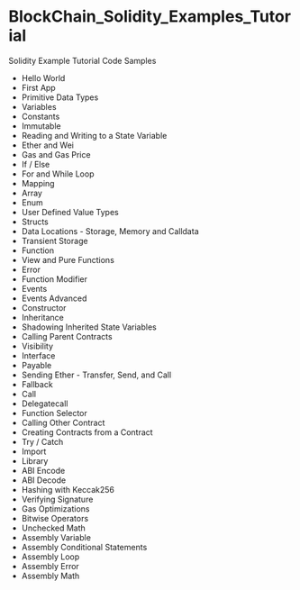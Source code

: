 # BlockChain_Solidity_Examples_Tutorial
Solidity Example Tutorial Code Samples
- Hello World
- First App
- Primitive Data Types
- Variables
- Constants
- Immutable
- Reading and Writing to a State Variable
- Ether and Wei
- Gas and Gas Price
- If / Else
- For and While Loop
- Mapping
- Array
- Enum
- User Defined Value Types
- Structs
- Data Locations - Storage, Memory and Calldata
- Transient Storage
- Function
- View and Pure Functions
- Error
- Function Modifier
- Events
- Events Advanced
- Constructor
- Inheritance
- Shadowing Inherited State Variables
- Calling Parent Contracts
- Visibility
- Interface
- Payable
- Sending Ether - Transfer, Send, and Call
- Fallback
- Call
- Delegatecall
- Function Selector
- Calling Other Contract
- Creating Contracts from a Contract
- Try / Catch
- Import
- Library
- ABI Encode
- ABI Decode
- Hashing with Keccak256
- Verifying Signature
- Gas Optimizations
- Bitwise Operators
- Unchecked Math
- Assembly Variable
- Assembly Conditional Statements
- Assembly Loop
- Assembly Error
- Assembly Math
